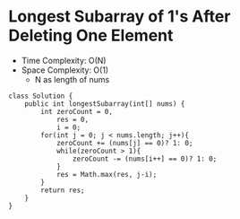 # Longest Subarray of 1's After Deleting One Element

- Time Complexity: O(N)
- Space Complexity: O(1)
  - N as length of nums

```
class Solution {
    public int longestSubarray(int[] nums) {
        int zeroCount = 0,
            res = 0,
            i = 0;
        for(int j = 0; j < nums.length; j++){
            zeroCount += (nums[j] == 0)? 1: 0;
            while(zeroCount > 1){
                zeroCount -= (nums[i++] == 0)? 1: 0;
            }
            res = Math.max(res, j-i);
        }
        return res;
    }
}
```
